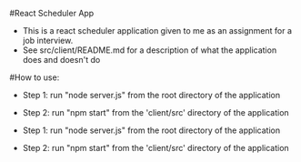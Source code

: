 #React Scheduler App

* This is a react scheduler application given to me as an assignment for a job interview.
* See src/client/README.md for a description of what the application does and doesn't do

#How to use:

* Step 1: run "node server.js" from the root directory of the application
* Step 2: run "npm start" from the 'client/src' directory of the application

* Step 1: run "node server.js" from the root directory of the application
* Step 2: run "npm start" from the 'client/src' directory of the application